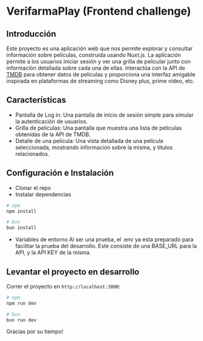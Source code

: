 # VerifarmaPlay (Frontend challenge)

## Introducción

Este proyecto es una aplicación web que nos permite explorar y consultar información sobre películas, construida usando Nuxt.js. La aplicación permite a los usuarios iniciar sesión y ver una grilla de pelicular junto con información detallada sobre cada una de ellas. Interactúa con la API de [TMDB](https://developer.themoviedb.org/reference/) para obtener datos de películas y proporciona una interfaz amigable inspirada en plataformas de streaming como Disney plus, prime video, etc.

## Características

- Pantalla de Log in: Una pantalla de inicio de sesión simple para simular la autenticación de usuarios.
- Grilla de películas: Una pantalla que muestra una lista de películas obtenidas de la API de TMDB.
- Detalle de una película: Una vista detallada de una película seleccionada, mostrando información sobre la misma, y títulos relacionados.

## Configuración e Instalación

- Clonar el repo
- Instalar dependencias
```bash
# npm
npm install

# bun
bun install
```
- Variables de entorno
Al ser una prueba, el .env ya esta preparado para facilitar la prueba del desarrollo.
Este consiste de una BASE_URL para la API, y la API KEY de la misma.

## Levantar el proyecto en desarrollo

Correr el proyecto en `http://localhost:3000`:

```bash
# npm
npm run dev

# bun
bun run dev
```

Gracias por su tiempo!